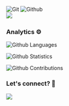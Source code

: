   
![Git](https://img.shields.io/badge/-Git-05122A?style=flat&color=gray)&nbsp;![Github](https://img.shields.io/badge/-Github-05122A?style=flat&color=gray)&nbsp;  
![](https://img.shields.io/badge/--05122A?style=flat&color=yellow)&nbsp;  


### Analytics ⚙️

![Github Languages](https://github-readme-stats.vercel.app/api/top-langs/?username=queziabalonecker&layout=compact&count_private=true)

![Github Statistics](https://github-readme-stats.vercel.app/api/?username=queziabalonecker&count_private=true&show_icons=true)

![Github Contributions](https://github-readme-streak-stats.herokuapp.com/?user=queziabalonecker&hide_border=true)

### Let's connect? 🤝

<p align="left">

<a href="https://www.linkedin.com/in/quézia-balonecker-8133a3191/"><img src="https://img.shields.io/badge/-LinkedIn-0077B5?style=flat&logo=Linkedin&logoColor=white"/></a>

</p>
